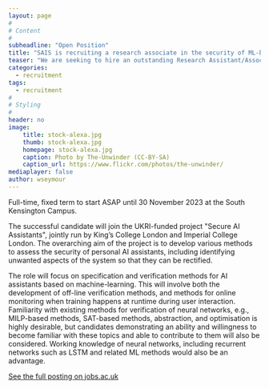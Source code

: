 ```yaml
---
layout: page
#
# Content
#
subheadline: "Open Position"
title: "SAIS is recruiting a research associate in the security of ML-based personal assistants"
teaser: "We are seeking to hire an outstanding Research Assistant/Associate to join the Verification of Autonomous Systems (VAS) group, led by Prof. Alessio Lomuscio. The VAS group is a friendly, vibrant, multi-national team working on various aspects of safe Artificial Intelligence, including verification and safety aspects of machine learning systems, autonomous systems, swarm-based systems, robustness and safe reinforcement learning. The group also contributes to US-funded projects on Assured Autonomy and has strong links with the UKRI Centre for Doctoral Training in Safe and Trusted Artificial Intelligence."
categories:
  - recruitment
tags:
  - recruitment
#
# Styling
#
header: no
image:
    title: stock-alexa.jpg
    thumb: stock-alexa.jpg
    homepage: stock-alexa.jpg
    caption: Photo by The-Unwinder (CC-BY-SA)
    caption_url: https://www.flickr.com/photos/the-unwinder/
mediaplayer: false
author: wseymour
---
```


Full-time, fixed term to start ASAP until 30 November 2023 at the South Kensington Campus.

The successful candidate will join the UKRI-funded project "Secure AI Assistants", jointly run by King’s College London and Imperial College London. The overarching aim of the project is to develop various methods to assess the security of personal AI assistants, including identifying unwanted aspects of the system so that they can be rectified.

The role will focus on specification and verification methods for AI assistants based on machine-learning. This will involve both the development of off-line verification methods, and methods for online monitoring when training happens at runtime during user interaction. Familiarity with existing methods for verification of neural networks, e.g., MILP-based methods, SAT-based methods, abstraction, and optimisation is highly desirable, but candidates demonstrating an ability and willingness to become familiar with these topics and able to contribute to them will also be considered. Working knowledge of neural networks, including recurrent networks such as LSTM and related ML methods would also be an advantage.

[See the full posting on jobs.ac.uk][1]

[1]: https://www.jobs.ac.uk/job/CFJ360/research-associate-in-security-of-ml-based-personal-assistants
